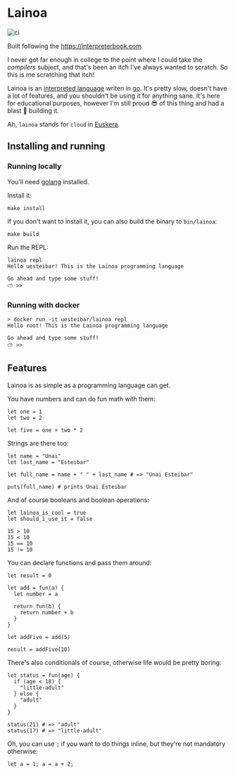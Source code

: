 # Lainoa

![ci](https://github.com/uesteibar/lainoa/workflows/ci/badge.svg?branch=master)

Built following the https://interpreterbook.com.

I never got far enough in college to the point where I could take the _compilers_ subject,
and that's been an itch I've always wanted to scratch. So this is me scratching that itch!

Lainoa is an [interpreted language](https://en.wikipedia.org/wiki/Interpreted_language) writen in
[go](https://golang.org/). It's pretty slow, doesn't have a lot of features, and you shouldn't
be using it for anything sane. It's here for educational purposes, however I'm still proud 😎 of
this thing and had a blast 🎉 building it.

Ah, `lainoa` stands for `cloud` in [Euskera](https://en.wikipedia.org/wiki/Basque_language).

## Installing and running

### Running locally

You'll need [golang](https://golang.org/) installed.

Install it:

```
make install
```

If you don't want to install it, you can also build the binary to `bin/lainoa`:

```
make build
```

Run the REPL:

```
lainoa repl
Hello uesteibar! This is the Lainoa programming language

Go ahead and type some stuff!
⛅️ >>
```

### Running with docker

```
> docker run -it uesteibar/lainoa repl
Hello root! This is the Lainoa programming language

Go ahead and type some stuff!
⛅️ >>
```

## Features

Lainoa is as simple as a programming language can get.


You have numbers and can do fun math with them:

```
let one = 1
let two = 2

let five = one + two * 2
```

Strings are there too:

```
let name = "Unai"
let last_name = "Esteibar"

let full_name = name + " " + last_name # => "Unai Esteibar"

puts(full_name) # prints Unai Esteibar
```

And of course booleans and boolean operations:

```
let lainoa_is_cool = true
let should_i_use_it = false

15 > 10
15 < 10
15 == 10
15 != 10
```

You can declare functions and pass them around:

```
let result = 0

let add = fun(a) {
  let number = a

  return fun(b) {
    return number + b
  }
}

let addFive = add(5)

result = addFive(10)
```

There's also conditionals of course, otherwise life would be pretty boring:

```
let status = fun(age) {
  if (age < 18) {
    "little-adult"
  } else {
    "adult"
  }
}

status(21) # => "adult"
status(17) # => "little-adult"
```

Oh, you can use `;` if you want to do things inline, but they're not mandatory otherwise:

```
let a = 1; a = a + 2;
```
